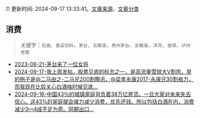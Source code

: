 :alarm_clock: 更新时间: 2024-09-17 13:33:41。[文章来源](/README.md)、[文章分类](/TAGS.md)

## 消费


> 关键字：`白酒`、`食品饮料`、`茅台`、`五粮液`、`贵州茅台`、`五粮液`、`洋河`、`舍得`、`泸州老窖`



- [2023-08-21-茅台来了一位女将](https://www.aicaijing.com.cn/article/18587) 
- [2024-09-17-我上周发帖，股票见底的标志之一，是高流量雪球大V割肉，举的例子是@二马由之-二马兄200割腾讯，@梁孝永康2017-永康兄30割格力，而我现在比较关心白酒啥时候见底...](https://xueqiu.com/3354236440/304779046) 
- [2024-09-16-中国43％的城镇家庭背负着38万亿房贷。一旦大家对未来失去信心。这43%的家庭就会竭力减少消费，优先还钱。所以包括白酒在内，消费减少3∽4成不足为奇。同期出口...](https://xueqiu.com/1102881152/304759249) 
